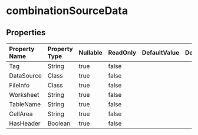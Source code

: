 # **combinationSourceData**

 

## **Properties**

| Property Name | Property Type | Nullable |  ReadOnly | DefaultValue | Description | 
| :- | :- | :- |:- |  :- | :- |
|Tag|String|true|false |  ||
|DataSource|Class|true|false |  ||
|FileInfo|Class|true|false |  ||
|Worksheet|String|true|false |  ||
|TableName|String|true|false |  ||
|CellArea|String|true|false |  ||
|HasHeader|Boolean|true|false |  ||

